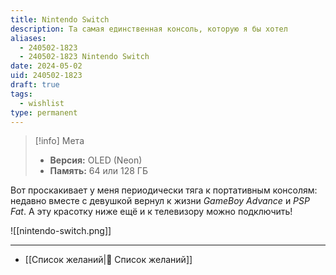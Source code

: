 ```yaml
---
title: Nintendo Switch
description: Та самая единственная консоль, которую я бы хотел
aliases:
  - 240502-1823
  - 240502-1823 Nintendo Switch
date: 2024-05-02
uid: 240502-1823
draft: true
tags:
  - wishlist
type: permanent
---
```


> [!info] Мета
> - **Версия:** OLED (Neon)
> - **Память:** 64 или 128 ГБ

Вот проскакивает у меня периодически тяга к портативным консолям: недавно вместе с девушкой вернул к жизни *GameBoy Advance* и *PSP Fat*. А эту красотку ниже ещё и к телевизору можно подключить!

![[nintendo-switch.png]]

---

- [[Список желаний|🎁 Список желаний]]
